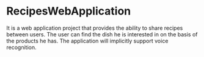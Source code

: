 # RecipesWebApplication
It is a web application project that provides the ability to share recipes between users. The user can find the dish he is interested in on the basis of the products he has. The application will implicitly support voice recognition.
